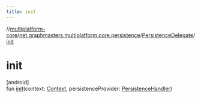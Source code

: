 ```yaml
---
title: init
---
```

//[multiplatform-core](../../../index.html)/[net.graphmasters.multiplatform.core.persistence](../index.html)/[PersistenceDelegate](index.html)/[init](init.html)



# init



[android]\
fun [init](init.html)(context: [Context](https://developer.android.com/reference/kotlin/android/content/Context.html), persistenceProvider: [PersistenceHandler](../-persistence-handler/index.html))




